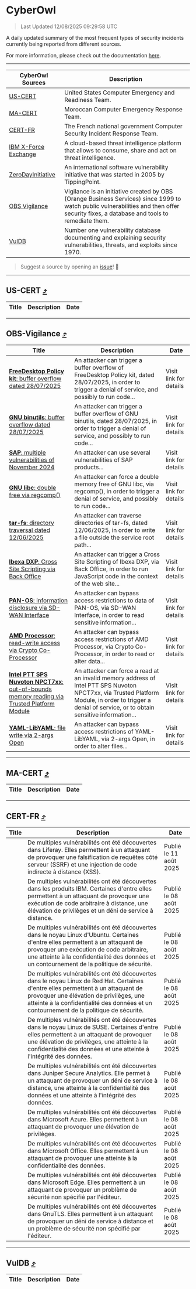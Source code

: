 
 <div id='top'></div>

# CyberOwl

 > Last Updated 12/08/2025 09:29:58 UTC
 
 A daily updated summary of the most frequent types of security incidents currently being reported from different sources.
 
 For more information, please check out the documentation [here](./docs/README.md).
 
 ---
 |CyberOwl Sources|Description|
 |---|---|
 |[US-CERT](#us-cert-arrow_heading_up)|United States Computer Emergency and Readiness Team.|
 |[MA-CERT](#ma-cert-arrow_heading_up)|Moroccan Computer Emergency Response Team.|
 |[CERT-FR](#cert-fr-arrow_heading_up)|The French national government Computer Security Incident Response Team.|
 |[IBM X-Force Exchange](#ibmcloud-arrow_heading_up)|A cloud-based threat intelligence platform that allows to consume, share and act on threat intelligence.|
 |[ZeroDayInitiative](#zerodayinitiative-arrow_heading_up)|An international software vulnerability initiative that was started in 2005 by TippingPoint.|
 |[OBS Vigilance](#obs-vigilance-arrow_heading_up)|Vigilance is an initiative created by OBS (Orange Business Services) since 1999 to watch public vulnerabilities and then offer security fixes, a database and tools to remediate them.|
 |[VulDB](#vuldb-arrow_heading_up)|Number one vulnerability database documenting and explaining security vulnerabilities, threats, and exploits since 1970.|
 
 > Suggest a source by opening an [issue](https://github.com/karimhabush/cyberowl/issues)! :raised_hands:
 ---

## US-CERT [:arrow_heading_up:](#cyberowl)

 |Title|Description|Date|
 |---|---|---|
 
 ---

## OBS-Vigilance [:arrow_heading_up:](#cyberowl)

 |Title|Description|Date|
 |---|---|---|
 |[<a href="https://vigilance.fr/vulnerability/FreeDesktop-Policy-kit-buffer-overflow-dated-28-07-2025-47800" class="noirorange"><b>FreeDesktop Policy kit</b>: buffer overflow dated 28/07/2025</a>](https://vigilance.fr/vulnerability/FreeDesktop-Policy-kit-buffer-overflow-dated-28-07-2025-47800)|An attacker can trigger a buffer overflow of FreeDesktop Policy kit, dated 28/07/2025, in order to trigger a denial of service, and possibly to run code...|Visit link for details|
 |[<a href="https://vigilance.fr/vulnerability/GNU-binutils-buffer-overflow-dated-28-07-2025-47799" class="noirorange"><b>GNU binutils</b>: buffer overflow dated 28/07/2025</a>](https://vigilance.fr/vulnerability/GNU-binutils-buffer-overflow-dated-28-07-2025-47799)|An attacker can trigger a buffer overflow of GNU binutils, dated 28/07/2025, in order to trigger a denial of service, and possibly to run code...|Visit link for details|
 |[<a href="https://vigilance.fr/vulnerability/SAP-multiple-vulnerabilities-of-November-2024-45584" class="noirorange"><b>SAP</b>: multiple vulnerabilities of November 2024</a>](https://vigilance.fr/vulnerability/SAP-multiple-vulnerabilities-of-November-2024-45584)|An attacker can use several vulnerabilities of SAP products...|Visit link for details|
 |[<a href="https://vigilance.fr/vulnerability/GNU-libc-double-free-via-regcomp-47797" class="noirorange"><b>GNU libc</b>: double free via regcomp()</a>](https://vigilance.fr/vulnerability/GNU-libc-double-free-via-regcomp-47797)|An attacker can force a double memory free of GNU libc, via regcomp(), in order to trigger a denial of service, and possibly to run code...|Visit link for details|
 |[<a href="https://vigilance.fr/vulnerability/tar-fs-directory-traversal-dated-12-06-2025-47416" class="noirorange"><b>tar-fs</b>: directory traversal dated 12/06/2025</a>](https://vigilance.fr/vulnerability/tar-fs-directory-traversal-dated-12-06-2025-47416)|An attacker can traverse directories of tar-fs, dated 12/06/2025, in order to write a file outside the service root path...|Visit link for details|
 |[<a href="https://vigilance.fr/vulnerability/Ibexa-DXP-Cross-Site-Scripting-via-Back-Office-47415" class="noirorange"><b>Ibexa DXP</b>: Cross Site Scripting via Back Office</a>](https://vigilance.fr/vulnerability/Ibexa-DXP-Cross-Site-Scripting-via-Back-Office-47415)|An attacker can trigger a Cross Site Scripting of Ibexa DXP, via Back Office, in order to run JavaScript code in the context of the web site...|Visit link for details|
 |[<a href="https://vigilance.fr/vulnerability/PAN-OS-information-disclosure-via-SD-WAN-Interface-47412" class="noirorange"><b>PAN-OS</b>: information disclosure via SD-WAN Interface</a>](https://vigilance.fr/vulnerability/PAN-OS-information-disclosure-via-SD-WAN-Interface-47412)|An attacker can bypass access restrictions to data of PAN-OS, via SD-WAN Interface, in order to read sensitive information...|Visit link for details|
 |[<a href="https://vigilance.fr/vulnerability/AMD-Processor-read-write-access-via-Crypto-Co-Processor-47410" class="noirorange"><b>AMD Processor</b>: read-write access via Crypto Co-Processor</a>](https://vigilance.fr/vulnerability/AMD-Processor-read-write-access-via-Crypto-Co-Processor-47410)|An attacker can bypass access restrictions of AMD Processor, via Crypto Co-Processor, in order to read or alter data...|Visit link for details|
 |[<a href="https://vigilance.fr/vulnerability/Intel-PTT-SPS-Nuvoton-NPCT7xx-out-of-bounds-memory-reading-via-Trusted-Platform-Module-47409" class="noirorange"><b>Intel PTT  SPS  Nuvoton NPCT7xx</b>: out-of-bounds memory reading via Trusted Platform Module</a>](https://vigilance.fr/vulnerability/Intel-PTT-SPS-Nuvoton-NPCT7xx-out-of-bounds-memory-reading-via-Trusted-Platform-Module-47409)|An attacker can force a read at an invalid memory address of Intel PTT  SPS  Nuvoton NPCT7xx, via Trusted Platform Module, in order to trigger a denial of service, or to obtain sensitive information...|Visit link for details|
 |[<a href="https://vigilance.fr/vulnerability/YAML-LibYAML-file-write-via-2-args-Open-47408" class="noirorange"><b>YAML-LibYAML</b>: file write via 2-args Open</a>](https://vigilance.fr/vulnerability/YAML-LibYAML-file-write-via-2-args-Open-47408)|An attacker can bypass access restrictions of YAML-LibYAML, via 2-args Open, in order to alter files...|Visit link for details|
 
 ---

## MA-CERT [:arrow_heading_up:](#cyberowl)

 |Title|Description|Date|
 |---|---|---|
 
 ---

## CERT-FR [:arrow_heading_up:](#cyberowl)

 |Title|Description|Date|
 |---|---|---|
 |[](https://www.cert.ssi.gouv.fr/avis/CERTFR-2025-AVI-0672/)|De multiples vulnérabilités ont été découvertes dans Liferay. Elles permettent à un attaquant de provoquer une falsification de requêtes côté serveur (SSRF) et une injection de code indirecte à distance (XSS).|Publié le 11 août 2025|
 |[](https://www.cert.ssi.gouv.fr/avis/CERTFR-2025-AVI-0671/)|De multiples vulnérabilités ont été découvertes dans les produits IBM. Certaines d'entre elles permettent à un attaquant de provoquer une exécution de code arbitraire à distance, une élévation de privilèges et un déni de service à distance.|Publié le 08 août 2025|
 |[](https://www.cert.ssi.gouv.fr/avis/CERTFR-2025-AVI-0670/)|De multiples vulnérabilités ont été découvertes dans le noyau Linux d'Ubuntu. Certaines d'entre elles permettent à un attaquant de provoquer une exécution de code arbitraire, une atteinte à la confidentialité des données et un contournement de la politique de sécurité.|Publié le 08 août 2025|
 |[](https://www.cert.ssi.gouv.fr/avis/CERTFR-2025-AVI-0669/)|De multiples vulnérabilités ont été découvertes dans le noyau Linux de Red Hat. Certaines d'entre elles permettent à un attaquant de provoquer une élévation de privilèges, une atteinte à la confidentialité des données et un contournement de la politique de sécurité.|Publié le 08 août 2025|
 |[](https://www.cert.ssi.gouv.fr/avis/CERTFR-2025-AVI-0668/)|De multiples vulnérabilités ont été découvertes dans le noyau Linux de SUSE. Certaines d'entre elles permettent à un attaquant de provoquer une élévation de privilèges, une atteinte à la confidentialité des données et une atteinte à l'intégrité des données.|Publié le 08 août 2025|
 |[](https://www.cert.ssi.gouv.fr/avis/CERTFR-2025-AVI-0667/)|De multiples vulnérabilités ont été découvertes dans Juniper Secure Analytics. Elle permet à un attaquant de provoquer un déni de service à distance, une atteinte à la confidentialité des données et une atteinte à l'intégrité des données.|Publié le 08 août 2025|
 |[](https://www.cert.ssi.gouv.fr/avis/CERTFR-2025-AVI-0666/)|De multiples vulnérabilités ont été découvertes dans Microsoft Azure. Elles permettent à un attaquant de provoquer une élévation de privilèges.|Publié le 08 août 2025|
 |[](https://www.cert.ssi.gouv.fr/avis/CERTFR-2025-AVI-0665/)|De multiples vulnérabilités ont été découvertes dans Microsoft Office. Elles permettent à un attaquant de provoquer une atteinte à la confidentialité des données.|Publié le 08 août 2025|
 |[](https://www.cert.ssi.gouv.fr/avis/CERTFR-2025-AVI-0664/)|De multiples vulnérabilités ont été découvertes dans Microsoft Edge. Elles permettent à un attaquant de provoquer un problème de sécurité non spécifié par l'éditeur.|Publié le 08 août 2025|
 |[](https://www.cert.ssi.gouv.fr/avis/CERTFR-2025-AVI-0663/)|De multiples vulnérabilités ont été découvertes dans GnuTLS. Elles permettent à un attaquant de provoquer un déni de service à distance et un problème de sécurité non spécifié par l'éditeur.|Publié le 08 août 2025|
 
 ---

## VulDB [:arrow_heading_up:](#cyberowl)

 |Title|Description|Date|
 |---|---|---|
 